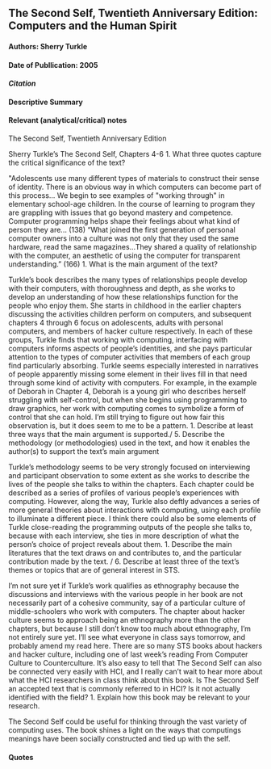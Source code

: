 ## The Second Self, Twentieth Anniversary Edition: Computers and the Human Spirit 

#### Authors: Sherry Turkle
#### Date of Publlication: 2005

#### *Citation*


#### Descriptive Summary


#### Relevant (analytical/critical) notes

The Second Self, Twentieth Anniversary Edition


Sherry Turkle’s The Second Self, Chapters 4-6
	1. 
What three quotes capture the critical significance of the text?


"Adolescents use many different types of materials to construct their sense of identity. There is an obvious way in which computers can become part of this process... We begin to see examples of "working through" in elementary school-age children. In the course of learning to program they are grappling with issues that go beyond mastery and competence. Computer programming helps shape their feelings about what kind of person they are... (138)
“What joined the first generation of personal computer owners into a culture was not only that they used the same hardware, read the same magazines...They shared a quality of relationship with the computer, an aesthetic of using the computer for transparent understanding.” (166)
	1. 
What is the main argument of the text?


Turkle’s book describes the many types of relationships people develop with their computers, with thoroughness and depth, as she works to develop an understanding of how these relationships function for the people who enjoy them. She starts in childhood in the earlier chapters discussing the activities children perform on computers, and subsequent chapters 4 through 6 focus on adolescents, adults with personal computers, and members of hacker culture respectively. In each of these groups, Turkle finds that working with computing, interfacing with computers informs aspects of people’s identities, and she pays particular attention to the types of computer activities that members of each group find particularly absorbing. Turkle seems especially interested in narratives of people apparently missing some element in their lives fill in that need through some kind of activity with computers. For example, in the example of Deborah in Chapter 4, Deborah is a young girl who describes herself struggling with self-control, but when she begins using programming to draw graphics, her work with computing comes to symbolize a form of control that she can hold. I’m still trying to figure out how fair this observation is, but it does seem to me to be a pattern.
	1. 
Describe at least three ways that the main argument is supported./ 5. Describe the methodology (or methodologies) used in the text, and how it enables the author(s) to support the text’s main argument


Turkle’s methodology seems to be very strongly focused on interviewing and participant observation to some extent as she works to describe the lives of the people she talks to within the chapters. Each chapter could be described as a series of profiles of various people’s experiences with computing. However, along the way, Turkle also deftly advances a series of more general theories about interactions with computing, using each profile to illuminate a different piece. I think there could also be some elements of Turkle close-reading the programming outputs of the people she talks to, because with each interview, she ties in more description of what the person’s choice of project reveals about them.
	1. 
Describe the main literatures that the text draws on and contributes to, and the particular contribution made by the text. / 6. Describe at least three of the text’s themes or topics that are of general interest in STS.


I’m not sure yet if Turkle’s work qualifies as ethnography because the discussions and interviews with the various people in her book are not necessarily part of a cohesive community, say of a particular culture of middle-schoolers who work with computers. The chapter about hacker culture seems to approach being an ethnography more than the other chapters, but because I still don’t know too much about ethnography, I’m not entirely sure yet. I’ll see what everyone in class says tomorrow, and probably amend my read here.
There are so many STS books about hackers and hacker culture, including one of last week’s reading From Computer Culture to Counterculture. It’s also easy to tell that The Second Self can also be connected very easily with HCI, and I really can’t wait to hear more about what the HCI researchers in class think about this book. Is The Second Self an accepted text that is commonly referred to in HCI? Is it not actually identified with the field?
	1. 
Explain how this book may be relevant to your research.


The Second Self could be useful for thinking through the vast variety of computing uses. The book shines a light on the ways that computings meanings have been socially constructed and tied up with the self. 

#### Quotes

